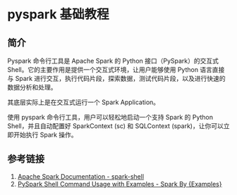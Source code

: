 # pyspark 基础教程

## 简介

Pyspark 命令行工具是 Apache Spark 的 Python 接口（PySpark）的交互式 Shell。它的主要作用是提供一个交互式环境，让用户能够使用 Python 语言直接与 Spark 进行交互，执行代码片段，探索数据，测试代码片段，以及进行快速的数据分析和处理。

其底层实际上是在交互式运行一个 Spark Application。

使用 pyspark 命令行工具，用户可以轻松地启动一个支持 Spark 的 Python Shell，并且自动配置好 SparkContext (sc) 和 SQLContext (spark)，让你可以立即开始执行 Spark 操作。

## 参考链接
1. [Apache Spark Documentation - spark-shell](https://spark.apache.org/docs/3.2.0/quick-start.html#interactive-analysis-with-the-spark-shell)
2. [PySpark Shell Command Usage with Examples - Spark By {Examples}](https://sparkbyexamples.com/pyspark/pyspark-shell-usage-with-examples/)
